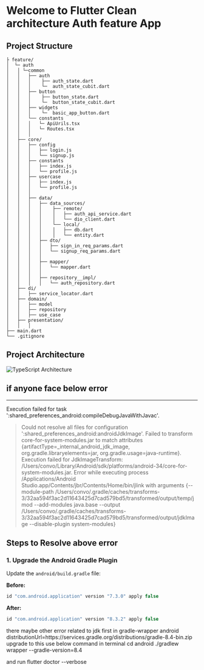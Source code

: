# Welcome to Flutter Clean architecture Auth feature App

## Project Structure

````
├ feature/
│  └─ auth
│   │ └─common
│   │   ├── auth
│   │   │    ├── auth_state.dart
│   │   │    └─  auth_state_cubit.dart
│   │   ├── button
│   │   │    ├── button_state.dart
│   │   │    └─  button_state_cubit.dart
│   │   ├── widgets
│   │   │    └─  basic_app_button.dart
│   │   └── constants
│   │   │   └─ ApiUrils.tsx
│   │   │   └─ Routes.tsx
│   │   │
│   ├── core/
│   │   ├── config
│   │   │   ├── login.js
│   │   │   └── signup.js
│   │   ├── constants
│   │   │   ├── index.js
│   │   │   └── profile.js
│   │   ├── usercase
│   │   │   ├── index.js
│   │   │   └── profile.js
│   │   │
│   │   ├── data/
│   │   │   ├── data_sources/
│   │   │   │    ├── remote/
│   │   │   │    │   ├── auth_api_service.dart
│   │   │   │    │   └── dio_client.dart
│   │   │   │    └── local/
│   │   │   │    │   ├── db.dart
│   │   │   │    │   └── entity.dart
│   │   │   ├── dto/
│   │   │   │   ├── sign_in_req_params.dart
│   │   │   │   └── signup_req_params.dart
│   │   │   │ 
│   │   │   ├── mapper/
│   │   │   │   └── mapper.dart
│   │   │   │ 
│   │   │   ├── repository__impl/
│   │   │   │   └── auth_repository.dart
│   ├── di/
│   │   ├── service_locator.dart
│   ├── domain/
│   │   ├── model
│   │   ├── repository
│   │   ├── use_case
│   ├── presentation/
│   │   │
├── main.dart
└── .gitignore
````

## Project Architecture

<img src="https://github.com/iNuman/react_clean_app/blob/master/architecture/FlowDiagramTypeScriptArchitecture.png" alt="TypeScript Architecture">


## if anyone face below error 
---
Execution failed for task ':shared_preferences_android:compileDebugJavaWithJavac'.
> Could not resolve all files for configuration ':shared_preferences_android:androidJdkImage'.
> Failed to transform core-for-system-modules.jar to match attributes {artifactType=_internal_android_jdk_image, org.gradle.libraryelements=jar, org.gradle.usage=java-runtime}.
> Execution failed for JdkImageTransform: /Users/convo/Library/Android/sdk/platforms/android-34/core-for-system-modules.jar.
> Error while executing process /Applications/Android Studio.app/Contents/jbr/Contents/Home/bin/jlink with arguments {--module-path /Users/convo/.gradle/caches/transforms-3/32aa594f3ac2d11643425d7cad579bd5/transformed/output/temp/jmod --add-modules java.base --output /Users/convo/.gradle/caches/transforms-3/32aa594f3ac2d11643425d7cad579bd5/transformed/output/jdkImage --disable-plugin system-modules}
## Steps to Resolve above error

### 1. Upgrade the Android Gradle Plugin
Update the `android/build.gradle` file:

**Before:**
```gradle
id "com.android.application" version "7.3.0" apply false
```
**After:**
```gradle
id "com.android.application" version "8.3.2" apply false
```

there maybe other error related to jdk
first in gradle-wrapper android
distributionUrl=https\://services.gradle.org/distributions/gradle-8.4-bin.zip
upgrade to this 
use below command in terminal
cd android
./gradlew wrapper --gradle-version=8.4

and run flutter doctor --verbose
